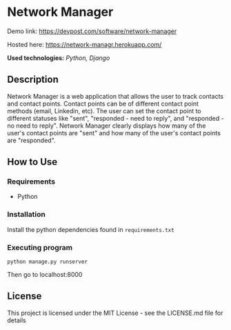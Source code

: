 # Network Manager

Demo link: https://devpost.com/software/network-manager

Hosted here: https://network-managr.herokuapp.com/

**Used technologies:** *Python, Django*

## Description

Network Manager is a web application that allows the user to track contacts and contact points. Contact points can be of different contact point methods (email, Linkedin, etc). The user can set the contact point to different statuses like "sent", "responded - need to reply", and "responded - no need to reply". Network Manager clearly displays how many of the user's contact points are "sent" and how many of the user's contact points are "responded".

## How to Use

### Requirements
* Python

### Installation
Install the python dependencies found in `requirements.txt`

### Executing program
```
python manage.py runserver
```
Then go to localhost:8000


## License

This project is licensed under the MIT License - see the LICENSE.md file for details